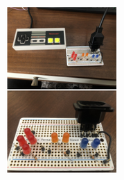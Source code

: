 <img src="https://github.com/MethaneRain/Microcontrollers/blob/master/Arduino/NES-Controller-LEDs/image_50420225.JPG" width="50%">


<img src="https://github.com/MethaneRain/Microcontrollers/blob/master/Arduino/NES-Controller-LEDs/image_50426625.JPG" width="50%">
